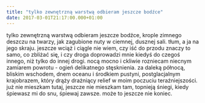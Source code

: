 ```yaml
---
title: "tylko zewnętrzną warstwą odbieram jeszcze bodźce"
date: 2017-03-01T21:17:00.000+01:00
---
```

tylko zewnętrzną warstwą odbieram jeszcze bodźce, krople zimnego deszczu na twarzy, jak zagubione nuty w ciemnej, dusznej sali. tłum, a ja na jego skraju. jeszcze wciąż i ciągle nie wiem, czy iść do przodu znaczy to samo, co zbliżać się, i czy droga doprowadzi mnie kiedyś do czegoś innego, niż tylko do innej drogi. nocą mocno i ckliwie rozniecam niecnym zamiarem powrotu - ogień delikatnego stęsknienia. za daleką północą, bliskim wschodem, dnem oceanu i środkiem pustyni, postglacjalnym krajobrazem, który drąży drażniący relief w moim poczuciu teraźniejszości. już nie mieszkam tutaj, jeszcze nie mieszkam tam, topnieją śniegi, kiedy śpiewasz mi do snu, śpiewaj zawsze. może to jeszcze nie koniec.
